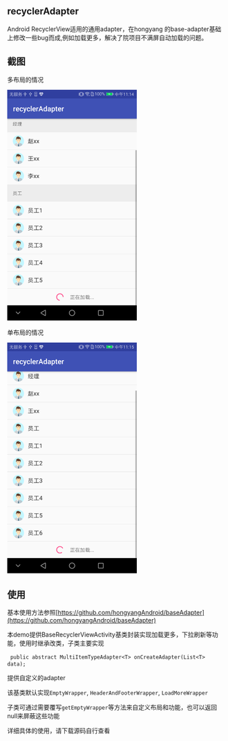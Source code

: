 ## recyclerAdapter

Android RecyclerView适用的通用adapter，在hongyang 的base-adapter基础上修改一些bug而成,例如加载更多，解决了院项目不满屏自动加载的问题。

## 截图
多布局的情况

<img src="img/device-2018-01-27-111422.png" width="300px"/>

单布局的情况

<img src="img/device-2018-01-27-111530.png" width="300px"/>

## 使用

基本使用方法参照[https://github.com/hongyangAndroid/baseAdapter](https://github.com/hongyangAndroid/baseAdapter)

本demo提供BaseRecyclerViewActivity基类封装实现加载更多，下拉刷新等功能，使用时继承改类，子类主要实现
```
 public abstract MultiItemTypeAdapter<T> onCreateAdapter(List<T> data);
```
提供自定义的adapter

该基类默认实现`EmptyWrapper`, `HeaderAndFooterWrapper`, `LoadMoreWrapper`

子类可通过需要覆写`getEmptyWrapper`等方法来自定义布局和功能，也可以返回null来屏蔽这些功能

详细具体的使用，请下载源码自行查看
